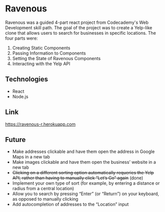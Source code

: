 # Ravenous

Ravenous was a guided 4-part react project from Codecademy's Web Development skill path. The goal of the project was to create a Yelp-like clone that allows users to search for businesses in specific locations. The four parts were:
1. Creating Static Components
2. Passing Information to Components
3. Setting the State of Ravenous Components
4. Interacting with the Yelp API


## Technologies

- React
- Node.js

## Link

https://ravenous-r.herokuapp.com

## Future

- Make addresses clickable and have them open the address in Google Maps in a new tab
- Make images clickable and have them open the business’ website in a new tab
- <s>Clicking on a different sorting option automatically requeries the Yelp API, rather than having to manually click “Let’s Go” again</s> (done)
- Implement your own type of sort (for example, by entering a distance or radius from a central location)
- Allow you to search by pressing “Enter” (or “Return”) on your keyboard, as opposed to manually clicking
- Add autocompletion of addresses to the “Location” input
